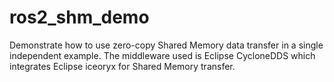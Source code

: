 # ros2_shm_demo
Demonstrate how to use zero-copy Shared Memory data transfer in a single independent example. The middleware used is Eclipse CycloneDDS which integrates Eclipse iceoryx for Shared Memory transfer.
